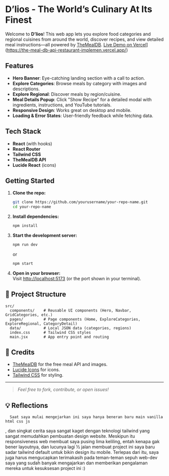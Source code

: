 # D’lios - The World’s Culinary At Its Finest

Welcome to **D’lios**! This web app lets you explore food categories and regional cuisines from around the world, discover recipes, and view detailed meal instructions—all powered by [TheMealDB](https://www.themealdb.com/).
[Live Demo on Vercel]([https://your-vercel-app-url.vercel.app/)](https://the-meal-db-api-restaurant-implemen.vercel.app/)

## Features

- **Hero Banner**: Eye-catching landing section with a call to action.
- **Explore Categories**: Browse meals by category with images and descriptions.
- **Explore Regional**: Discover meals by region/cuisine.
- **Meal Details Popup**: Click "Show Recipe" for a detailed modal with ingredients, instructions, and YouTube tutorials.
- **Responsive Design**: Works great on desktop and mobile.
- **Loading & Error States**: User-friendly feedback while fetching data.

## Tech Stack

- **React** (with hooks)
- **React Router**
- **Tailwind CSS**
- **TheMealDB API**
- **Lucide React** (icons)

## Getting Started

1. **Clone the repo:**
   ```sh
   git clone https://github.com/yourusername/your-repo-name.git
   cd your-repo-name
   ```

2. **Install dependencies:**
   ```sh
   npm install
   ```

3. **Start the development server:**
   ```sh
   npm run dev
   ```
   or
   ```sh
   npm start
   ```

4. **Open in your browser:**  
   Visit [http://localhost:5173](http://localhost:5173) (or the port shown in your terminal).

## 📁 Project Structure

```
src/
  components/    # Reusable UI components (Hero, Navbar, GridCategories, etc.)
  pages/         # Page components (Home, ExploreCategories, ExploreRegional, CategoryDetail)
  data/          # Local JSON data (categories, regions)
  index.css      # Tailwind CSS styles
  main.jsx       # App entry point and routing
```

## 🙌 Credits

- [TheMealDB](https://www.themealdb.com/) for the free meal API and images.
- [Lucide Icons](https://lucide.dev/) for icons.
- [Tailwind CSS](https://tailwindcss.com/) for styling.

---

> _Feel free to fork, contribute, or open issues!_

## 💡 Reflections
      Saat saya mulai mengejarkan ini saya hanya beneran baru main vanilla html css js
   , dan singkat cerita saya sangat kaget dengan teknologi tailwind yang sangat
   memudahkan pembuatan design website. Meskipun itu responsiveness web membuat saya
   pusing lima keliling, entah kenapa gak bener layoutnya, dan lucunya lagi ½ jalan membuat
   project ini saya baru sadar tailwind default untuk bikin design itu mobile. 
      Terlepas dari itu, saya juga harus mengucapkan terimakasih pada teman-teman sepuh
   web-dev saya yang sudah banyak mengajarkan dan memberikan pengalaman mereka untuk kesuksesan
   project ini :)
